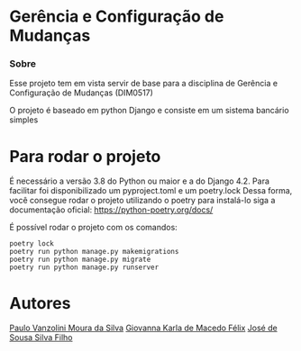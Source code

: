 # Gerência e Configuração de Mudanças
### Sobre
Esse projeto tem em vista servir de base para a disciplina de Gerência e Configuração de Mudanças (DIM0517)

O projeto é baseado em python Django e consiste em um sistema bancário simples

# Para rodar o projeto

É necessário a versão 3.8 do Python ou maior e a do Django 4.2.
Para facilitar foi disponibilizado um pyproject.toml e um poetry.lock
Dessa forma, você consegue rodar o projeto utilizando o poetry para instalá-lo siga a documentação oficial:
https://python-poetry.org/docs/

É possível rodar o projeto com os comandos:

```
poetry lock
poetry run python manage.py makemigrations
poetry run python manage.py migrate
poetry run python manage.py runserver
```

# Autores
[Paulo Vanzolini Moura da Silva](https://github.com/paulovanzo)
[Giovanna Karla de Macedo Félix](https://github.com/giooogk)
[José de Sousa Silva Filho](https://github.com/zedsousa)
